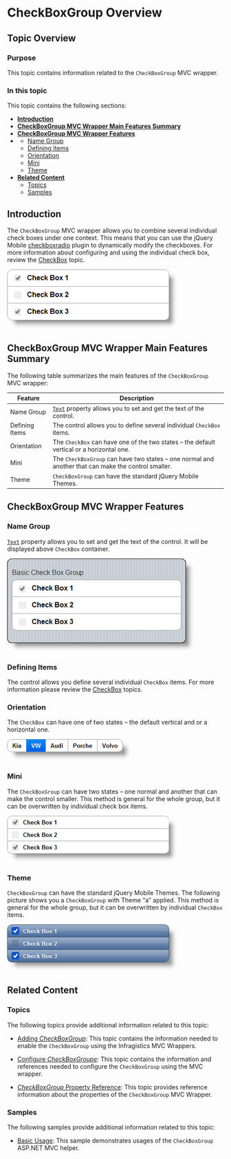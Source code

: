 ﻿<!--
|metadata|
{
    "fileName": "checkboxgroup-overview",
    "controlName": "CheckBoxGroup",
    "tags": ["Editing","Getting Started","MVC"]
}
|metadata|
-->

# CheckBoxGroup Overview

## Topic Overview

### Purpose

This topic contains information related to the `CheckBoxGroup` MVC wrapper.

### In this topic

This topic contains the following sections:

-   [**Introduction**](#introduction)
-   [**CheckBoxGroup MVC Wrapper Main Features Summary**](#features-summary)
-   [**CheckBoxGroup MVC Wrapper Features**](#features)
-   -   [Name Group](#name)
    -   [Defining Items](#items)
    -   [Orientation](#orientation)
    -   [Mini](#mini)
    -   [Theme](#theme)
-   [**Related Content**](#related-content)
    -   [Topics](#topics)
    -   [Samples](#samples)



## <a id="introduction"></a> Introduction

The `CheckBoxGroup` MVC wrapper allows you to combine several individual check boxes under one context. This means that you can use the jQuery Mobile [checkboxradio](http://jquerymobile.com/demos/1.1.1/docs/forms/checkboxes/) plugin to dynamically modify the checkboxes. For more information about configuring and using the individual check box, review the [CheckBox](CheckBox.html) topic.

![](images/02_CheckBoxGroupOverview_1.png)



## <a id="features-summary"></a> CheckBoxGroup MVC Wrapper Main Features Summary

The following table summarizes the main features of the `CheckBoxGroup` MVC wrapper:

Feature | Description
---|---
Name Group | [`Text`](Infragistics.Web.Mvc.Mobile~Infragistics.Web.Mvc.Mobile.CheckBoxGroupModel~Text.html) property allows you to set and get the text of the control.
Defining Items | The control allows you to define several individual `CheckBox` items.
Orientation | The `CheckBox` can have one of the two states – the default vertical or a horizontal one.
Mini | The `CheckBoxGroup` can have two states – one normal and another that can make the control smaller.
Theme | `CheckBoxGroup` can have the standard jQuery Mobile Themes.






## <a id="features"></a> CheckBoxGroup MVC Wrapper Features

### <a id="name"></a> Name Group

[`Text`](Infragistics.Web.Mvc.Mobile~Infragistics.Web.Mvc.Mobile.CheckBoxGroupModel~Text.html) property allows you to set and get the text of the control. It will be displayed above `CheckBox` container.

![](images/02_CheckBoxGroupOverview_2.png)

### <a id="items"></a> Defining Items

The control allows you define several individual `CheckBox` items. For more information please review the [CheckBox](CheckBox.html) topics.

### <a id="orientation"></a> Orientation

The `CheckBox` can have one of two states – the default vertical and or a horizontal one.

![](images/02_CheckBoxGroupOverview_3.png)

### <a id="mini"></a> Mini

The `CheckBoxGroup` can have two states – one normal and another that can make the control smaller. This method is general for the whole group, but it can be overwritten by individual check box items.

![](images/02_CheckBoxGroupOverview_4.png)

### <a id="theme"></a> Theme

`CheckBoxGroup` can have the standard jQuery Mobile Themes. The following picture shows you a `CheckBoxGroup` with Theme “a” applied. This method is general for the whole group, but it can be overwritten by individual `CheckBox` items.

![](images/02_CheckBoxGroupOverview_5.png)



## <a id="related-content"></a> Related Content

### <a id="topics"></a> Topics

The following topics provide additional information related to this topic:

- [Adding *CheckBoxGroup*](Adding-CheckBoxGroup.html): This topic contains the information needed to enable the `CheckBoxGroup` using the Infragistics MVC Wrappers.

- [Configure *CheckBoxGroupe*](CheckBoxGroup-Configuring.html): This topic contains the information and references needed to configure the `CheckBoxGroup` using the MVC wrapper.

- [*CheckBoxGroup* Property Reference](CheckBoxGroup-Property-Reference.html):  This topic provides reference information about the properties of the `CheckBoxGroup` MVC Wrapper.


### <a id="samples"></a> Samples

The following samples provide additional information related to this topic:

- [Basic Usage](%%SamplesUrl%%/mobile-checkbox-group/basic-usage): This sample demonstrates usages of the `CheckBoxGroup` ASP.NET MVC helper.





 

 


